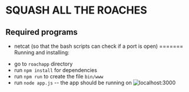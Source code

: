 # SQUASH ALL THE ROACHES

## Required programs
- netcat (so that the bash scripts can check if a port is open)
=======
Running and installing:

* go to `roachapp` directory
* run `npm install` for dependencies
* run `npm run` to create the file `bin/www`
* run `node app.js` -- the app should be running on ![localhost:3000](http://localhost:3000/)
